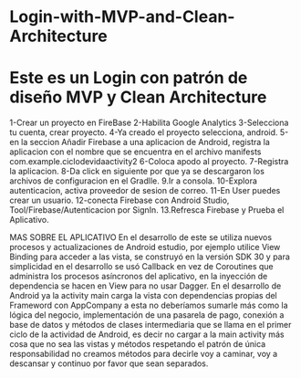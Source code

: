 # Login-with-MVP-and-Clean-Architecture
# Este es un Login con patrón de diseño MVP y Clean Architecture
1-Crear un proyecto en FireBase
2-Habilita Google Analytics
3-Selecciona tu cuenta, crear proyecto.
4-Ya creado el proyecto selecciona, android.
5-en la seccion Añadir Firebase a una aplicacion de Android, registra 
la aplicacion con el nombre que se encuentra en el archivo manifests
com.example.ciclodevidaactivity2
6-Coloca apodo al proyecto.
7-Registra la aplicacion.
8-Da click en siguiente por que ya se descargaron los archivos de configuracion en el 
Gradlle.
9.Ir a consola.
10-Explora autenticacion, activa proveedor de sesion de correo.
11-En User puedes crear un usuario.
12-conecta Firebase con Android Studio, Tool/Firebase/Autenticacion por SignIn.
13.Refresca Firebase y Prueba el Aplicativo.

MAS SOBRE EL APLICATIVO
En el desarrollo de este se utiliza nuevos procesos y actualizaciones de Android estudio,
por ejemplo utilice View Binding para acceder a las vista, se construyó en la versión SDK 30 
y para simplicidad en el desarrollo se usó Callback en vez de Coroutines que administra los 
procesos asíncronos del aplicativo, en la inyección de dependencia se hacen en View para no 
usar Dagger.
En el desarrollo de Android ya la activity main carga la vista con dependencias propias del
Frameword con AppCompany a esta no deberíamos sumarle más como la lógica del negocio, implementación 
de una pasarela de pago, conexión a base de datos y métodos de clases intermediaria que se llama en el
primer ciclo de la actividad de Android, es decir no cargar a la main activity más cosa que no sea las
vistas y métodos respetando el patrón de única responsabilidad no creamos métodos para decirle voy a 
caminar, voy a descansar y continuo por favor que sean separados.

